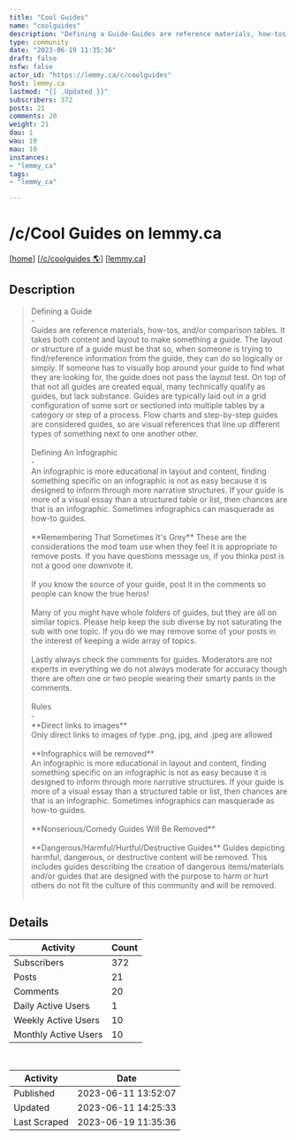 ```yaml
---
title: "Cool Guides" 
name: "coolguides"
description: "Defining a Guide-Guides are reference materials, how-tos, and/or comparison tables. It takes both content and layout to make something a guide. The layout or structure of a guide must be that so, when someone is trying to find/reference information from the guide, they can do so logically or simply. If someone has to visually bop around your guide to find what they are looking for, the guide does not pass the layout test. On top of that not all guides are created equal, many technically qualify as guides, but lack substance. Guides are typically laid out in a grid configuration of some sort or sectioned into multiple tables by a category or step of a process. Flow charts and step-by-step guides are considered guides, so are visual references that line up different types of something next to one another other.Defining An Infographic-An infographic is more educational in layout and content, finding something specific on an infographic is not as easy because it is designed to inform through more narrative structures. If your guide is more of a visual essay than a structured table or list, then chances are that is an infographic. Sometimes infographics can masquerade as how-to guides.**Remembering That Sometimes It's Grey** These are the considerations the mod team use when they feel it is appropriate to remove posts. If you have questions message us, if you thinka post is not a good one downvote it.If you know the source of your guide, post it in the comments so people can know the true heros!Many of you might have whole folders of guides, but they are all on similar topics. Please help keep the sub diverse by not saturating the sub with one topic. If you do we may remove some of your posts in the interest of keeping a wide array of topics.Lastly always check the comments for guides. Moderators are not experts in everything we do not always moderate for accuracy though there are often one or two people wearing their smarty pants in the comments.Rules-**Direct links to images**Only direct links to images of type .png, jpg, and .jpeg are allowed**Infographics will be removed**An infographic is more educational in layout and content, finding something specific on an infographic is not as easy because it is designed to inform through more narrative structures. If your guide is more of a visual essay than a structured table or list, then chances are that is an infographic. Sometimes infographics can masquerade as how-to guides.**Nonserious/Comedy Guides Will Be Removed****Dangerous/Harmful/Hurtful/Destructive Guides** Guides depicting harmful, dangerous, or destructive content will be removed. This includes guides describing the creation of dangerous items/materials and/or guides that are designed with the purpose to harm or hurt others do not fit the culture of this community and will be removed."
type: community
date: "2023-06-19 11:35:36"
draft: false
nsfw: false
actor_id: "https://lemmy.ca/c/coolguides"
host: lemmy.ca
lastmod: "{[ .Updated }}"
subscribers: 372
posts: 21
comments: 20
weight: 21
dau: 1
wau: 10
mau: 10
instances:
- "lemmy_ca"
tags: 
- "lemmy_ca"

---
```


# /c/Cool Guides on lemmy.ca

[[home](/)]
[[/c/coolguides 🌎](https://lemmy.ca/c/coolguides)]
[[lemmy.ca](/instances/lemmy_ca)]


## Description 

<blockquote class="description">
Defining a Guide<br>-<br>Guides are reference materials, how-tos, and/or comparison tables. It takes both content and layout to make something a guide. The layout or structure of a guide must be that so, when someone is trying to find/reference information from the guide, they can do so logically or simply. If someone has to visually bop around your guide to find what they are looking for, the guide does not pass the layout test. On top of that not all guides are created equal, many technically qualify as guides, but lack substance. Guides are typically laid out in a grid configuration of some sort or sectioned into multiple tables by a category or step of a process. Flow charts and step-by-step guides are considered guides, so are visual references that line up different types of something next to one another other.<br><br>Defining An Infographic<br>-<br>An infographic is more educational in layout and content, finding something specific on an infographic is not as easy because it is designed to inform through more narrative structures. If your guide is more of a visual essay than a structured table or list, then chances are that is an infographic. Sometimes infographics can masquerade as how-to guides.<br><br>**Remembering That Sometimes It's Grey** These are the considerations the mod team use when they feel it is appropriate to remove posts. If you have questions message us, if you thinka post is not a good one downvote it.<br><br>If you know the source of your guide, post it in the comments so people can know the true heros!<br><br>Many of you might have whole folders of guides, but they are all on similar topics. Please help keep the sub diverse by not saturating the sub with one topic. If you do we may remove some of your posts in the interest of keeping a wide array of topics.<br><br>Lastly always check the comments for guides. Moderators are not experts in everything we do not always moderate for accuracy though there are often one or two people wearing their smarty pants in the comments.<br><br>Rules<br>-<br>**Direct links to images**<br>Only direct links to images of type .png, jpg, and .jpeg are allowed<br><br>**Infographics will be removed**<br>An infographic is more educational in layout and content, finding something specific on an infographic is not as easy because it is designed to inform through more narrative structures. If your guide is more of a visual essay than a structured table or list, then chances are that is an infographic. Sometimes infographics can masquerade as how-to guides.<br><br>**Nonserious/Comedy Guides Will Be Removed**<br><br>**Dangerous/Harmful/Hurtful/Destructive Guides** Guides depicting harmful, dangerous, or destructive content will be removed. This includes guides describing the creation of dangerous items/materials and/or guides that are designed with the purpose to harm or hurt others do not fit the culture of this community and will be removed.<br><br>
</blockquote>


## Details

| Activity | Count  |
|----------------------|---|
| Subscribers          | 372 |
| Posts                | 21  |
| Comments             | 20  |
| Daily Active Users   | 1  |
| Weekly Active Users  | 10  |
| Monthly Active Users | 10  |

<br>

| Activity | Date |
|----------------------|---|
| Published            | 2023-06-11 13:52:07 |
| Updated              | 2023-06-11 14:25:33 |
| Last Scraped         | 2023-06-19 11:35:36 |
